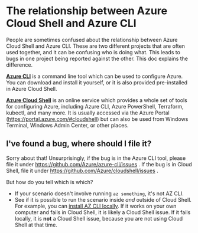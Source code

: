 # The relationship between Azure Cloud Shell and Azure CLI

People are sometimes confused about the relationship between Azure Cloud Shell and Azure CLI. 
These are two different projects that are often used together, and it can be confusing who is doing what. 
This leads to bugs in one project being reported against the other. This doc explains the difference.

[**Azure CLI**](https://github.com/Azure/azure-cli) is a command line tool which can be used to configure Azure. 
You can download and install it yourself, or it is also provided pre-installed in Azure Cloud Shell.

[**Azure Cloud Shell**](https://github.com/Azure/cloudshell/) is an online service which provides a whole set of
tools for configuring Azure, including Azure CLI, Azure PowerShell, Terraform, kubectl, and many more. It is 
usually accessed via the Azure Portal (https://portal.azure.com/#cloudshell) but can also be used from Windows Terminal, 
Windows Admin Center, or other places. 

## I've found a bug, where should I file it?

Sorry about that! Unsurprisingly, if the bug is in the Azure CLI tool, please file it under https://github.com/Azure/azure-cli/issues . 
If the bug is in Cloud Shell, file it under https://github.com/Azure/cloudshell/issues . 

But how do you tell which is which?

- If your scenario doesn't involve running `az something`, it's not AZ CLI. 
- See if it is possible to run the scenario inside *and* outside of Cloud Shell. 
For example, you can [install AZ CLI locally](https://docs.microsoft.com/en-us/cli/azure/install-azure-cli). 
If it works on your own computer and fails in Cloud Shell, it is likely a Cloud Shell issue. 
If it fails locally, it is **not** a Cloud Shell issue, because you are not using Cloud Shell at that time.
